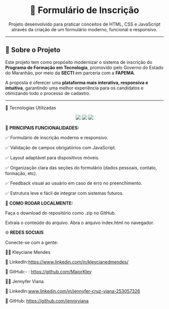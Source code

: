 <h1 align="center">📝 Formulário de Inscrição</h1>

<p align="center">
  Projeto desenvolvido para praticar conceitos de HTML, CSS e JavaScript através da criação de um formulário moderno, funcional e responsivo.
</p>

---

## 📌 Sobre o Projeto

Este projeto tem como propósito modernizar o sistema de inscrição do **Programa de Formação em Tecnologia**, promovido pelo Governo do Estado do Maranhão, por meio da **SECTI** em parceria com a **FAPEMA**.

A proposta é oferecer uma **plataforma mais interativa, responsiva e intuitiva**, garantindo uma melhor experiência para os candidatos e otimizando todo o processo de cadastro.

---

🚀 Tecnologias Utilizadas
<div align="center"> <img src="https://img.shields.io/badge/HTML-239120?style=for-the-badge&logo=html5&logoColor=white"> <img src="https://img.shields.io/badge/CSS-239120?&style=for-the-badge&logo=css3&logoColor=white"> <img src="https://img.shields.io/badge/JavaScript-F7DF1E?style=for-the-badge&logo=javascript&logoColor=black"> </div>

🧩 **PRINCIPAIS FUNCIONALIDADES:**

✅ Formulário de inscrição moderno e responsivo.

✅ Validação de campos obrigatórios com JavaScript.

✅ Layout adaptável para dispositivos móveis.

✅ Organização clara das seções do formulário (dados pessoais, contato, formação, etc).

✅ Feedback visual ao usuário em caso de erro no preenchimento.

✅ Estrutura leve e fácil de integrar com sistemas futuros.


🚀 **COMO RODAR LOCALMENTE:**

Faça o download do repositório como .zip no GitHub.

Extraia o conteúdo do arquivo.
Abra o arquivo index.html no navegador.





🌐 **REDES SOCIAIS**

Conecte-se com a gente:

👩‍💻 Kleyciane Mendes

💼 LinkedIn:https://www.linkedin.com/in/kleycianedmendes/

🐙 GitHub:- : https://github.com/MajorKley


👩‍💻 Jennyfer Viana

💼 LinkedIn:www.linkedin.com/in/jennyfer-cruz-viana-253057326

🐙 GitHub: https://github.com/jennyviana

